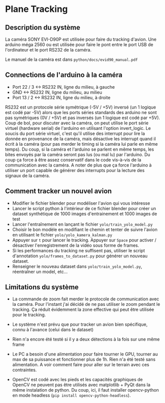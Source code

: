 # Plane Tracking

## Description du système

La caméra SONY EVI-D90P est utilisée pour faire du tracking d'avion. Une arduino méga 2560 ou  est utilisée pour faire le pont entre le port USB de l'ordinateur et le port RS232 de la caméra.

Le manuel de la caméra est dans `python/docs/evid90_manual.pdf`

## Connections de l'arduino à la caméra

- Port 22 / 3 <-> RS232 IN, ligne du milieu, à gauche
- GND <-> RS232 IN, ligne du milieu, au milieu
- Port 13 / 2 <-> RS232 IN, ligne du milieu, à droite

RS232 est un protocole série symétrique (-5V / +5V) inversé (un 1 logique est codé par -5V) alors que les ports séries standards des arduino ne sont pas symétriques (0V / +5V) et pas inversés (un 1 logique est codé par +5V). Coup de bol, pour discuter avec la caméra, on peut utilise le port série virtuel (hardware serial) de l'arduino en utilisant l'option invert_logic. Le soucis du port série virtuel, c'est qu'il utilise des interrupt pour lire la donnée en provenance de la caméra, mais désactive les interrupt quand il écrit à la caméra (pour pas merder le timing si la caméra lui parle en même temps). Du coup, si la caméra et l'arduino se parlent en même temps, les bites envoyés par la caméra seront pas lus (ou mal lu) par l'arduino. Du coup ça force à être assez conservatif dans le code vis-à-vis de la communication avec la caméra. A noter de plus que ça force l'arduino à utiliser un port capable de générer des interrupts pour la lecture des signaux de la caméra.

## Comment tracker un nouvel avion

- Modifier le fichier blender pour modéliser l'avion qui vous intéresse
- Lancer le script python à l'intérieur de ce fichier blender pour créer un dataset synthétique de 1000 images d'entrainement et 1000 images de test
- Lancer l'entraînement en lançant le fichier `yolo/train_yolo_model.py`
- Choisir le bon modèle en modifiant le chemin et tenter de suivre l'avion en utilisant le fichier `yolo/yolo_kamera_kalman.py`
- Appuyer sur `t` pour lancer le tracking. Appuyer sur `Space` pour activer / désactiver l'enregistrement de la vidéo sous forme de frames.
- Si les performances du tracking ne suffisent pas, utiliser le script d'annotation `yolo/frames_to_dataset.py` pour générer un nouveau dataset.
- Renseigner le nouveau dataset dans `yolo/train_yolo_model.py`, réentraîner un model, etc...

## Limitations du système

- La commande de zoom fait merder le protocole de communication avec la caméra. Pour l'instant j'ai décidé de ne pas utiliser le zoom pendant le tracking. Ça réduit évidemment la zone effective qui peut être utilisée pour le tracking.

- Le système n'est prévu que pour tracker un avion bien spécifique, connu à l'avance (celui dans le dataset)

- Rien n'a encore été testé si il y a deux détections à la fois sur une même frame

- Le PC a besoin d'une alimentation pour faire tourner le GPU, tourner au max de sa puissance et fonctionner plus de 1h. Rien n'a été testé sans alimentation. A voir comment faire pour aller sur le terrain avec ces contraintes. 

- OpenCV est codé avec les pieds et les capacités graphiques de OpenCV ne peuvent pas être utilisés avec matplotlib + PyQt dans la même instalation de python. Du coup, ici, il faut installer opencv-python en mode headless (`pip install opencv-python-headless`).